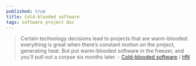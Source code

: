 ```yaml
---
published: true
title: Cold-blooded software
tags: software project doc
---
```

> Certain technology decisions lead to projects that are warm-blooded: everything is great when there’s constant motion on the project, generating heat. But put warm-blooded software in the freezer, and you’ll pull out a corpse six months later. - [Cold-blooded software](https://dubroy.com/blog/cold-blooded-software/) / [HN](https://news.ycombinator.com/item?id=38793206)
